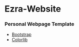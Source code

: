 # Ezra-Website

### Personal Webpage Template 
* [Bootstrap](https://bootstrapmade.com/iportfolio-bootstrap-portfolio-websites-template/)
* [Colorlib](https://colorlib.com/wp/cat/personal/)

